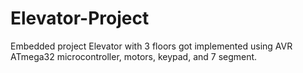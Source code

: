 # Elevator-Project
Embedded project 
Elevator with 3 floors got implemented using AVR ATmega32 microcontroller, motors, keypad, and 7 segment. 
